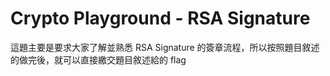 # Crypto Playground - RSA Signature

這題主要是要求大家了解並熟悉 RSA Signature 的簽章流程，所以按照題目敘述的做完後，就可以直接繳交題目敘述給的 flag 
